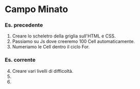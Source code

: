 Campo Minato
===
### Es. precedente
1. Creare lo scheletro della griglia sull'HTML e CSS.
2. Passiamo su Js dove creeremo 100 Cell automaticamente.
3. Numeriamo le Cell dentro il ciclo For.

### Es. corrente
4. Creare vari livelli di difficoltà.
5. 
6. 